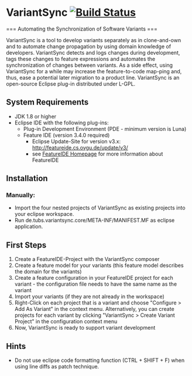 # VariantSync [![Build Status](https://travis-ci.org/tthuem/VariantSync.svg?branch=seproj_ulm_2020)](https://travis-ci.org/tthuem/VariantSync)
=== Automating the Synchronization of Software Variants ===

VariantSync is a tool to develop variants separately as in clone-and-own and to automate change propagation by using domain knowledge of developers. VariantSync detects and logs changes during development, tags these changes to feature expressions and automates the synchronization
of changes between variants. As a side effect, using VariantSync for a while may increase the feature-to-code map-ping and, thus, ease a potential later migration to a product line. VariantSync is an open-source Eclipse plug-in distributed under L-GPL.

## System Requirements
* JDK 1.8 or higher
* Eclipse IDE with the following plug-ins:
  * Plug-in Development Environment (PDE - minimum version is Luna)
  * Feature IDE (version 3.4.0 required)
	* Eclipse Update-Site for version v3.x: http://featureide.cs.ovgu.de/update/v3/
	* see [FeatureIDE Homepage](https://featureide.github.io/) for more information about FeatureIDE
	
## Installation
### Manually:
* Import the four nested projects of VariantSync as existing projects into your eclipse workspace.
* Run de.tubs.variantsync.core/META-INF/MANIFEST.MF as eclipse application.

## First Steps
1. Create a FeatureIDE-Project with the VariantSync composer
2. Create a feature model for your variants (this feature model describes the domain for the variants)
3. Create a feature configuration in your FeatureIDE project for each variant - the configuration file needs to have the same name as the variant
4. Import your variants (if they are not already in the workspace)
5. Right-Click on each project that is a variant and choose "Configure > Add As Variant" in the context menu. Alternatively, you can create projects for each variant by clicking "VariantSync > Create Variant Project" in the configuration context menu
6. Now, VariantSync is ready to support variant development


## Hints
* Do not use eclipse code formatting function (CTRL + SHIFT + F) when using line diffs as patch technique.
